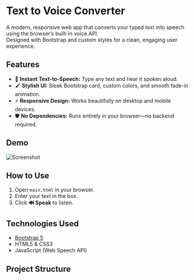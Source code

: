 # Text to Voice Converter

A modern, responsive web app that converts your typed text into speech using the browser’s built-in voice API.  
Designed with Bootstrap and custom styles for a clean, engaging user experience.

## Features

- 🎤 **Instant Text-to-Speech:** Type any text and hear it spoken aloud.
- 🖌️ **Stylish UI:** Sleek Bootstrap card, custom colors, and smooth fade-in animation.
- ⚡ **Responsive Design:** Works beautifully on desktop and mobile devices.
- 🛡️ **No Dependencies:** Runs entirely in your browser—no backend required.

## Demo

![Screenshot](screenshot.png) <!-- Add a screenshot if available -->

## How to Use

1. Open `main.html` in your browser.
2. Enter your text in the box.
3. Click **🔊 Speak** to listen.

## Technologies Used

- [Bootstrap 5](https://getbootstrap.com/)
- HTML5 & CSS3
- JavaScript (Web Speech API)

## Project Structure
